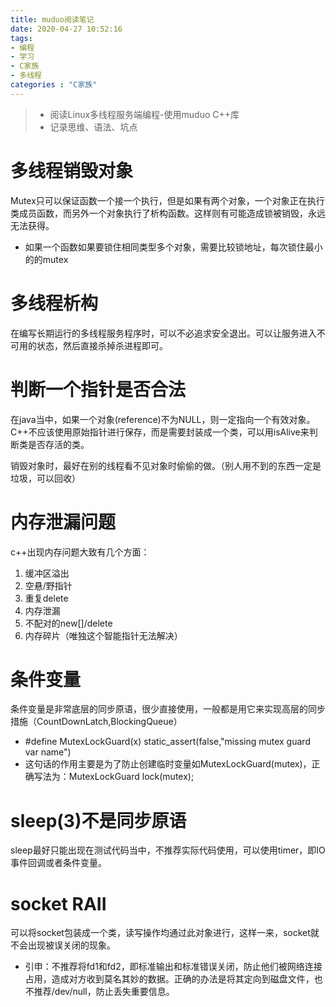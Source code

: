 ```yaml
---
title: muduo阅读笔记
date: 2020-04-27 10:52:16
tags:
- 编程
- 学习
- C家族
- 多线程
categories : "C家族"
---
```


> - 阅读Linux多线程服务端编程-使用muduo C++库
> - 记录思维、语法、坑点

<!--more-->

# 多线程销毁对象
Mutex只可以保证函数一个接一个执行，但是如果有两个对象，一个对象正在执行类成员函数，而另外一个对象执行了析构函数。这样则有可能造成锁被销毁，永远无法获得。
- 如果一个函数如果要锁住相同类型多个对象，需要比较锁地址，每次锁住最小的的mutex

# 多线程析构
在编写长期运行的多线程服务程序时，可以不必追求安全退出。可以让服务进入不可用的状态，然后直接杀掉杀进程即可。

# 判断一个指针是否合法
在java当中，如果一个对象(reference)不为NULL，则一定指向一个有效对象。C++不应该使用原始指针进行保存，而是需要封装成一个类，可以用isAlive来判断类是否存活的类。

销毁对象时，最好在别的线程看不见对象时偷偷的做。（别人用不到的东西一定是垃圾，可以回收）

# 内存泄漏问题
c++出现内存问题大致有几个方面：
1. 缓冲区溢出
2. 空悬/野指针
3. 重复delete
4. 内存泄漏
5. 不配对的new[]/delete
6. 内存碎片（唯独这个智能指针无法解决）

# 条件变量
条件变量是非常底层的同步原语，很少直接使用，一般都是用它来实现高层的同步措施（CountDownLatch,BlockingQueue）

- #define MutexLockGuard(x) static_assert(false,"missing mutex guard var name")
- 这句话的作用主要是为了防止创建临时变量如MutexLockGuard(mutex)，正确写法为：MutexLockGuard lock(mutex);

# sleep(3)不是同步原语
sleep最好只能出现在测试代码当中，不推荐实际代码使用，可以使用timer，即IO事件回调或者条件变量。

# socket RAII
可以将socket包装成一个类，读写操作均通过此对象进行，这样一来，socket就不会出现被误关闭的现象。
- 引申：不推荐将fd1和fd2，即标准输出和标准错误关闭，防止他们被网络连接占用，造成对方收到莫名其妙的数据。正确的办法是将其定向到磁盘文件，也不推荐/dev/null，防止丢失重要信息。